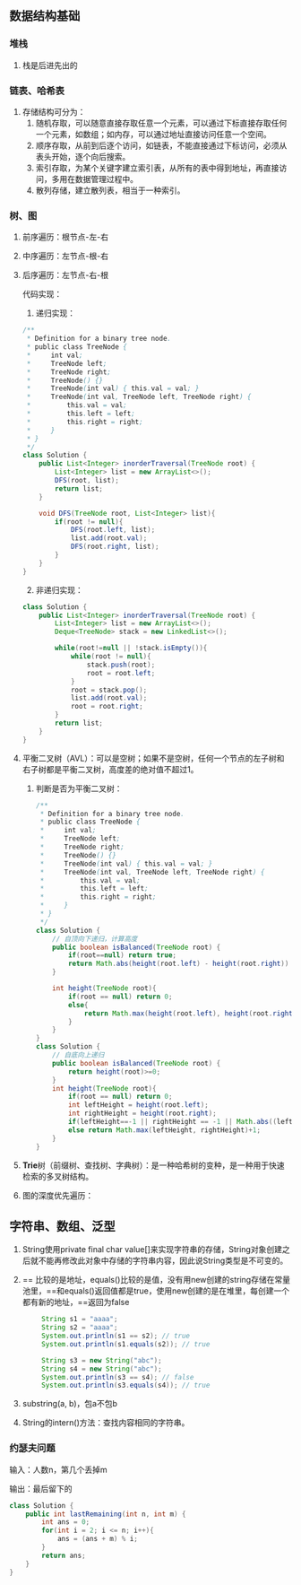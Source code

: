 ## 数据结构基础

### 堆栈

1. 栈是后进先出的

### 链表、哈希表

1. 存储结构可分为：
   1. 随机存取，可以随意直接存取任意一个元素，可以通过下标直接存取任何一个元素，如数组；如内存，可以通过地址直接访问任意一个空间。
   2. 顺序存取，从前到后逐个访问，如链表，不能直接通过下标访问，必须从表头开始，逐个向后搜索。
   3. 索引存取，为某个关键字建立索引表，从所有的表中得到地址，再直接访问，多用在数据管理过程中。
   4. 散列存储，建立散列表，相当于一种索引。

### 树、图

1. 前序遍历：根节点-左-右

2. 中序遍历：左节点-根-右

3. 后序遍历：左节点-右-根

   代码实现：

   1. 递归实现：

   ```java
   /**
    * Definition for a binary tree node.
    * public class TreeNode {
    *     int val;
    *     TreeNode left;
    *     TreeNode right;
    *     TreeNode() {}
    *     TreeNode(int val) { this.val = val; }
    *     TreeNode(int val, TreeNode left, TreeNode right) {
    *         this.val = val;
    *         this.left = left;
    *         this.right = right;
    *     }
    * }
    */
   class Solution {
       public List<Integer> inorderTraversal(TreeNode root) {
           List<Integer> list = new ArrayList<>();
           DFS(root, list);
           return list;
       }
   
       void DFS(TreeNode root, List<Integer> list){
           if(root != null){
               DFS(root.left, list);
               list.add(root.val);
               DFS(root.right, list);
           }
       }
   }
   ```

   2. 非递归实现：

   ```java
   class Solution {
       public List<Integer> inorderTraversal(TreeNode root) {
           List<Integer> list = new ArrayList<>();
           Deque<TreeNode> stack = new LinkedList<>();
   
           while(root!=null || !stack.isEmpty()){
               while(root != null){
                   stack.push(root);
                   root = root.left;
               }
               root = stack.pop();
               list.add(root.val);
               root = root.right;
           }
           return list;
       }
   }
   ```

4. 平衡二叉树（AVL）：可以是空树；如果不是空树，任何一个节点的左子树和右子树都是平衡二叉树，高度差的绝对值不超过1。

   1. 判断是否为平衡二叉树：

      ```java
      /**
       * Definition for a binary tree node.
       * public class TreeNode {
       *     int val;
       *     TreeNode left;
       *     TreeNode right;
       *     TreeNode() {}
       *     TreeNode(int val) { this.val = val; }
       *     TreeNode(int val, TreeNode left, TreeNode right) {
       *         this.val = val;
       *         this.left = left;
       *         this.right = right;
       *     }
       * }
       */
      class Solution {
          // 自顶向下递归，计算高度
          public boolean isBalanced(TreeNode root) {
              if(root==null) return true;
              return Math.abs(height(root.left) - height(root.right)) <=1 && isBalanced(root.right) && isBalanced(root.left);
          }
      
          int height(TreeNode root){
              if(root == null) return 0;
              else{
                  return Math.max(height(root.left), height(root.right))+1;
              }
          }
      }
      class Solution {
          // 自底向上递归
          public boolean isBalanced(TreeNode root) {
              return height(root)>=0;
          }
          int height(TreeNode root){
              if(root == null) return 0;
              int leftHeight = height(root.left);
              int rightHeight = height(root.right);
              if(leftHeight==-1 || rightHeight == -1 || Math.abs((leftHeight - rightHeight))>1) return -1;
              else return Math.max(leftHeight, rightHeight)+1;
          }
      }
      ```

5. **Trie**树（前缀树、查找树、字典树）：是一种哈希树的变种，是一种用于快速检索的多叉树结构。

6. 图的深度优先遍历：



## 字符串、数组、泛型

1. String使用private final char value[]来实现字符串的存储，String对象创建之后就不能再修改此对象中存储的字符串内容，因此说String类型是不可变的。

2.  == 比较的是地址，equals()比较的是值，没有用new创建的string存储在常量池里，==和equals()返回值都是true，使用new创建的是在堆里，每创建一个都有新的地址，==返回为false

   ```java
           String s1 = "aaaa";
           String s2 = "aaaa";
           System.out.println(s1 == s2); // true
           System.out.println(s1.equals(s2)); // true
   
           String s3 = new String("abc");
           String s4 = new String("abc");
           System.out.println(s3 == s4); // false
           System.out.println(s3.equals(s4)); // true
   ```

3.  substring(a, b)，包a不包b

4. String的intern()方法：查找内容相同的字符串。

### 约瑟夫问题

输入：人数n，第几个丢掉m

输出：最后留下的

```java
class Solution {
    public int lastRemaining(int n, int m) {
        int ans = 0;
        for(int i = 2; i <= n; i++){
            ans = (ans + m) % i;
        }
        return ans;
    }
}
```

